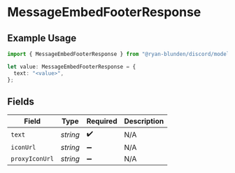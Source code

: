# MessageEmbedFooterResponse

## Example Usage

```typescript
import { MessageEmbedFooterResponse } from "@ryan-blunden/discord/models/components";

let value: MessageEmbedFooterResponse = {
  text: "<value>",
};
```

## Fields

| Field              | Type               | Required           | Description        |
| ------------------ | ------------------ | ------------------ | ------------------ |
| `text`             | *string*           | :heavy_check_mark: | N/A                |
| `iconUrl`          | *string*           | :heavy_minus_sign: | N/A                |
| `proxyIconUrl`     | *string*           | :heavy_minus_sign: | N/A                |